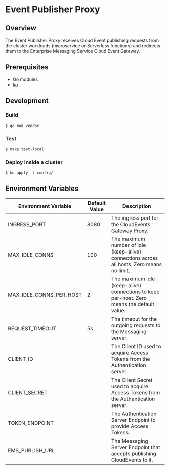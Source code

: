 # Event Publisher Proxy

## Overview

The Event Publisher Proxy receives Cloud Event publishing requests from the cluster workloads (microservice or Serverless functions) and redirects them to the Enterprise Messaging Service Cloud Event Gateway.

## Prerequisites

- Go modules
- [ko](https://github.com/google/ko)

## Development

### Build

```bash
$ go mod vendor
```

### Test

```bash
$ make test-local
```

### Deploy inside a cluster

```bash
$ ko apply -f config/
```

## Environment Variables

| Environment Variable    | Default Value | Description                                                                                   |
| ----------------------- | ------------- |---------------------------------------------------------------------------------------------- |
| INGRESS_PORT            | 8080          | The ingress port for the CloudEvents Gateway Proxy.                                           |
| MAX_IDLE_CONNS          | 100           | The maximum number of idle (keep-alive) connections across all hosts. Zero means no limit.    |
| MAX_IDLE_CONNS_PER_HOST | 2             | The maximum idle (keep-alive) connections to keep per-host. Zero means the default value.     |
| REQUEST_TIMEOUT         | 5s            | The timeout for the outgoing requests to the Messaging server.                                |
| CLIENT_ID               |               | The Client ID used to acquire Access Tokens from the Authentication server.                   |
| CLIENT_SECRET           |               | The Client Secret used to acquire Access Tokens from the Authentication server.               |
| TOKEN_ENDPOINT          |               | The Authentication Server Endpoint to provide Access Tokens.                                  |
| EMS_PUBLISH_URL         |               | The Messaging Server Endpoint that accepts publishing CloudEvents to it.                      |
